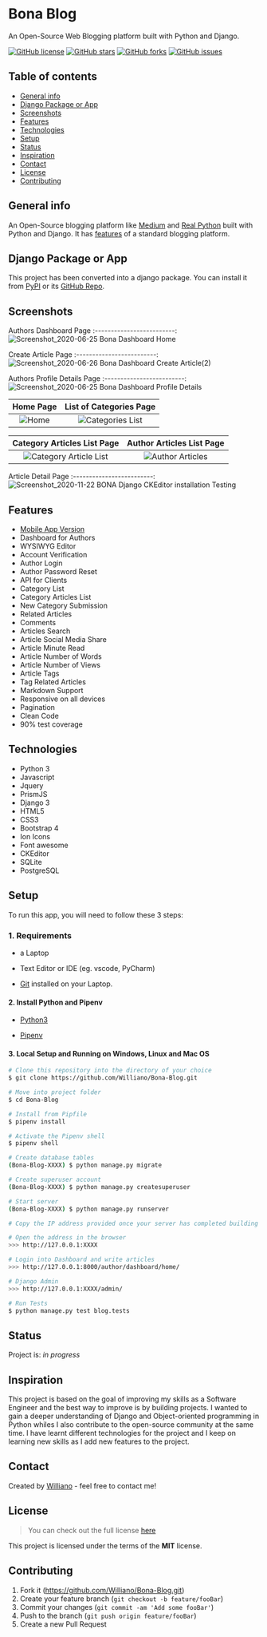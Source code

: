 # Bona Blog

An Open-Source Web Blogging platform built with Python and Django.

[![GitHub license](https://img.shields.io/github/license/Williano/Bona-Blog?style=for-the-badge)](https://img.shields.io/github/license/Williano/Bona-Blog?style=for-the-badge)
[![GitHub stars](https://img.shields.io/github/stars/Williano/Bona-Blog?style=for-the-badge)](https://img.shields.io/github/stars/Williano/Bona-Blog?style=for-the-badge)
[![GitHub forks](https://img.shields.io/github/forks/Williano/Bona-Blog?style=for-the-badge)](https://img.shields.io/github/forks/Williano/Bona-Blog?style=for-the-badge)
[![GitHub issues](https://img.shields.io/github/issues/Williano/Bona-Blog?style=for-the-badge)](https://img.shields.io/github/issues/Williano/Bona-Blog?style=for-the-badge)

## Table of contents

* [General info](#general-info)
* [Django Package or App](#django-package-or-app)
* [Screenshots](#screenshots)
* [Features](#features)
* [Technologies](#technologies)
* [Setup](#setup)
* [Status](#status)
* [Inspiration](#inspiration)
* [Contact](#contact)
* [License](#license)
* [Contributing](#contributing)

## General info

An Open-Source blogging platform like [Medium](https://medium.com/) and [Real Python](https://realpython.com/) built with Python and Django. It has [features](#features) of a standard blogging platform.

## Django Package or App

This project has been converted into a django package. You can install it from [PyPI](https://pypi.org/project/django-bona-blog/) or its [GitHub Repo](https://github.com/Williano/django-bona-blog).

## Screenshots

 Authors Dashboard Page
:-------------------------:
![Screenshot_2020-06-25 Bona Dashboard Home](https://user-images.githubusercontent.com/19711677/85830207-d4e17200-b751-11ea-9de2-0a86b5bd296a.png)

 Create Article Page
:-------------------------:
![Screenshot_2020-06-26 Bona Dashboard Create Article(2)](https://user-images.githubusercontent.com/19711677/85830197-d1e68180-b751-11ea-9a10-9653fc0c1a9d.png)

Authors Profile Details Page
:-------------------------:
![Screenshot_2020-06-25 Bona Dashboard Profile Details](https://user-images.githubusercontent.com/19711677/85830204-d317ae80-b751-11ea-86ff-c7b5683ffea5.png)

Home Page            |  List of Categories Page
:-------------------------:|:-------------------------:
![Home](https://user-images.githubusercontent.com/19711677/56363189-264fb200-61db-11e9-9bba-77a3e7f7c1de.jpg) | ![Categories List](https://user-images.githubusercontent.com/19711677/56363187-264fb200-61db-11e9-8a90-0af49eb33758.jpg)

Category Articles List Page       |  Author Articles List Page
:-------------------------:|:-------------------------:
![Category Article List](https://user-images.githubusercontent.com/19711677/56363188-264fb200-61db-11e9-8fef-fc83fb29f056.png) | ![Author Articles](https://user-images.githubusercontent.com/19711677/56363185-25b71b80-61db-11e9-9a42-2fffaa369d28.jpg)

Article Detail Page
:-------------------------:
![Screenshot_2020-11-22 BONA Django CKEditor installation Testing](https://user-images.githubusercontent.com/19711677/99898873-a0bf9e00-2c6a-11eb-8e4a-8e24af9dce94.jpg)

## Features

* [Mobile App Version](https://github.com/Williano/Bona-Blog-Mobile)
* Dashboard for Authors
* WYSIWYG Editor
* Account Verification
* Author Login
* Author Password Reset
* API for Clients
* Category List
* Category Articles List
* New Category Submission
* Related Articles
* Comments
* Articles Search
* Article Social Media Share
* Article Minute Read
* Article Number of Words
* Article Number of Views
* Article Tags
* Tag Related Articles
* Markdown Support
* Responsive on all devices
* Pagination
* Clean Code
* 90% test coverage

## Technologies

* Python 3
* Javascript
* Jquery
* PrismJS
* Django 3
* HTML5
* CSS3
* Bootstrap 4
* Ion Icons
* Font awesome
* CKEditor
* SQLite
* PostgreSQL

## Setup

To run this app, you will need to follow these 3 steps:

### 1. Requirements

* a Laptop

* Text Editor or IDE (eg. vscode, PyCharm)

* [Git](https://git-scm.com/book/en/v2/Getting-Started-Installing-Git) installed on your Laptop.

#### 2. Install Python and Pipenv

* [Python3](https://www.python.org/downloads/)
  
* [Pipenv](https://pipenv-es.readthedocs.io/es/stable/)

#### 3. Local Setup and Running on Windows, Linux and Mac OS

  ```bash
  # Clone this repository into the directory of your choice
  $ git clone https://github.com/Williano/Bona-Blog.git

  # Move into project folder
  $ cd Bona-Blog

  # Install from Pipfile
  $ pipenv install

  # Activate the Pipenv shell
  $ pipenv shell

  # Create database tables
  (Bona-Blog-XXXX) $ python manage.py migrate
  
  # Create superuser account
  (Bona-Blog-XXXX) $ python manage.py createsuperuser

  # Start server
  (Bona-Blog-XXXX) $ python manage.py runserver
  
  # Copy the IP address provided once your server has completed building the site. (It will say something like >> Serving at 127.0.0.1....).
  
  # Open the address in the browser
  >>> http://127.0.0.1:XXXX
  
  # Login into Dashboard and write articles
  >>> http://127.0.0.1:8000/author/dashboard/home/
  
  # Django Admin
  >>> http://127.0.0.1:XXXX/admin/
  
  # Run Tests
  $ python manage.py test blog.tests
  ```

## Status

Project is: _in progress_

## Inspiration

This project is based on the goal of improving my skills as a Software Engineer and the best way to improve is by building projects. I wanted to gain a deeper understanding of Django and Object-oriented programming in Python whiles I also contribute to the open-source community at the same time. I have learnt different technologies for the project and I keep on learning new skills as I add new features to the project.

## Contact

Created by [Williano](https://williano.github.io/) - feel free to contact me!

## License
>
>You can check out the full license [here](https://github.com/Williano/Bona-Blog/blob/master/LICENSE.md)

This project is licensed under the terms of the **MIT** license.

## Contributing

1. Fork it (<https://github.com/Williano/Bona-Blog.git>)
2. Create your feature branch (`git checkout -b feature/fooBar`)
3. Commit your changes (`git commit -am 'Add some fooBar'`)
4. Push to the branch (`git push origin feature/fooBar`)
5. Create a new Pull Request
